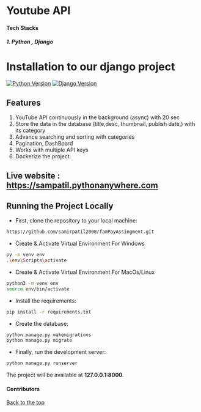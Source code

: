 # Youtube API



#### Tech Stacks
##### 1. Python , Django

# Installation to our django project

[![Python Version](https://img.shields.io/badge/python-3.8-brightgreen.svg)](https://python.org)
[![Django Version](https://img.shields.io/badge/django-3.2-brightgreen.svg)](https://djangoproject.com)

## Features
1. YouTube API continuously in the background (async) with 20 sec
2. Store the data in the database (title,desc, thumbnail, publish date,) with its category 
3. Advance searching and sorting with categories
4. Pagination, DashBoard
5. Works with multiple API keys 
6. Dockerize the project.
## Live website : https://sampatil.pythonanywhere.com
## Running the Project Locally

* First, clone the repository to your local machine:

```bash
https://github.com/samirpatil2000/famPayAssingment.git
```
* Create & Activate Virtual Environment For Windows

```bash
py -m venv env
.\env\Scripts\activate
```

* Create & Activate Virtual Environment For MacOs/Linux

```bash
python3 -m venv env
source env/bin/activate
```


* Install the requirements:

```bash
pip install -r requirements.txt
```


* Create the database:

```bash
python manage.py makemigrations
python manage.py migrate
```

* Finally, run the development server:

```bash
python manage.py runserver
```

The project will be available at **127.0.0.1:8000**.




#### Contributors





[Back to the top](#HackathonProject)



